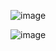 ![image](https://github.com/user-attachments/assets/83831197-85c0-4dc7-93ef-d3ff18bb8db2)



![image](https://github.com/user-attachments/assets/b5902331-1934-4fe9-8d23-8393394c0e7a)




